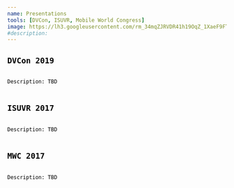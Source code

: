 ```yaml
---
name: Presentations
tools: [DVCon, ISUVR, Mobile World Congress]
image: https://lh3.googleusercontent.com/rm_34mqZJRVDR41h19OqZ_1XaeF9FTCDIK-C7qzz907CFwe43ifQUjw5FR8vFIbJDeu8AsHn6xKZQf0vaVv3LC9Dkt-psbhQidAO9K8oAl8Bt45plnScuF6PquYu-k2s9ZQh9KfBkvoCyyQaMqdOvm_yKy5UHQi60SmbRU62GUNSFDC_6fhO1MEQ_6CNfzYruvR_fFpbnqDEU5WI7iiCJk6eDMkCaCBVau_29RisDZKm2AQ6gGWFtygan5at98JLga8aMeC2KqXosbyR_l3JHOCtFwXS66dhq1WaGbZKjW-gVeclzzEY8-mfZZ81dIBd1jHSZYclL2QKtXUTgRRn81DXZ_57VYdrA58z_56llbJpZjjudIqFYhd_h8nltb3D-Yvug_8YCXfQdaL4BuA3oPD7ARv70FUNTNH0Xxtj5xcrpNBt3NDKhClO2lN1yxyoIHRONGgl-DAFfj3bbJvgh9vjGbyJIO0lXSZnn9vWkKYOelhf8yG4Nm6JAhFwR1UeeeRM9xBeReWWx0NkJOWUPVj_LQDdF7MgtNzScPwEgKtO9VSnxgJe1c-Lqb-9rM0yImjBHevPKli-jIuZ3JlVrgp2Vkkt3LINNn7VehNo-VQscVN69VhQAcV03n0xByyi8O3s3eWP1DNktN64wICsAx6xi3OTKG0UypUfcaewmMVM193qWl_lXfY1qfyYdwgsDME6jMneU70GqTcnvmfBnCtaOw=w1032-h664-no?authuser=0
#description:
---
```


<h2><code>DVCon 2019</code></h2>

<p><code>
Description: TBD <br>
</p></code>

<h2><code>ISUVR 2017</code></h2>
<p><code>
Description: TBD <br>
</p></code>


<h2><code>MWC 2017</code></h2>
<p><code>
Description: TBD <br>
</p></code>


<style>
code{
    color: #000000;
}
.chip{
    display: inline-block;
    padding: 0 15px;
    height: 30px;
    font-family: SFMono-Regular,Menlo,Monaco,Consolas,"Liberation Mono","Courier New",monospace;
    font-size: 12px;
    line-height: 30px;
    border-radius: 25px;
    background-color: #f1f1f1;
}
.lang{
    background-color: #673AB7;
    color: #FFFFFF;
}
.db{
    background-color: #009688;
    color: #FFFFFF;
}
.frontend{
    background-color: #0D47A1;
    color: #FFFFFF;
}
.backend{
    background-color: #FF5722;
    color: #FFFFFF;
}
.devops{
    background-color: #607D8B;
    color: #FFFFFF;
}
.tools{
    background-color: #FF6F00;
    color: #FFFFFF;
}
.theory{
    background-color: #0288D1;
    color: #FFFFFF;
}
.hori-timeline .events {
    border-top: 3px solid #e9ecef;
    font-family: SFMono-Regular,Menlo,Monaco,Consolas,"Liberation Mono","Courier New",monospace;
    
}
.hori-timeline .events .event-list {
    display: block;
    position: relative;
    text-align: center;
    padding-top: 70px;
    margin-right: 0;
}
.hori-timeline .events .event-list:before {
    content: "";
    position: absolute;
    height: 36px;
    border-right: 2px dashed #dee2e6;
    top: 0;
}
.hori-timeline .events .event-list .event-date {
    position: absolute;
    top: 38px;
    left: 0;
    right: 0;
    width: 75px;
    margin: 0 auto;
    border-radius: 4px;
    padding: 2px 4px;
}
@media (min-width: 1140px) {
    .hori-timeline .events .event-list {
        display: inline-block;
        width: 24%;
        padding-top: 45px;
    }
    .hori-timeline .events .event-list .event-date {
        top: -12px;
    }
}
.soft-primary {
    background-color: rgb(64,144,203)!important;
    color: #FFFFFF;
}
.soft-success {
    background-color: rgb(71,189,154)!important;
    color: #FFFFFF;
}
.soft-danger {
    background-color: rgb(231,76,94)!important;
}
.soft-warning {
    background-color: rgb(249,213,112)!important;
}
.card {
    border: none;
    margin-bottom: 24px;
    -webkit-box-shadow: 0 0 13px 0 rgba(236,236,241,.44);
    box-shadow: 0 0 13px 0 rgba(236,236,241,.44);
}
.image-caption{
  text-align: center;
}

</style>